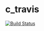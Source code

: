 # c_travis

[![Build Status](https://travis-ci.com/keyhanjk/c_travis.svg?branch=main)](https://travis-ci.com/keyhanjk/c_travis)

